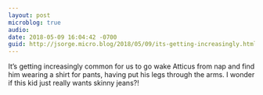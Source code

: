 ```yaml
---
layout: post
microblog: true
audio: 
date: 2018-05-09 16:04:42 -0700
guid: http://jsorge.micro.blog/2018/05/09/its-getting-increasingly.html
---
```

It’s getting increasingly common for us to go wake Atticus from nap and find him wearing a shirt for pants, having put his legs through the arms. I wonder if this kid just really wants skinny jeans?!
